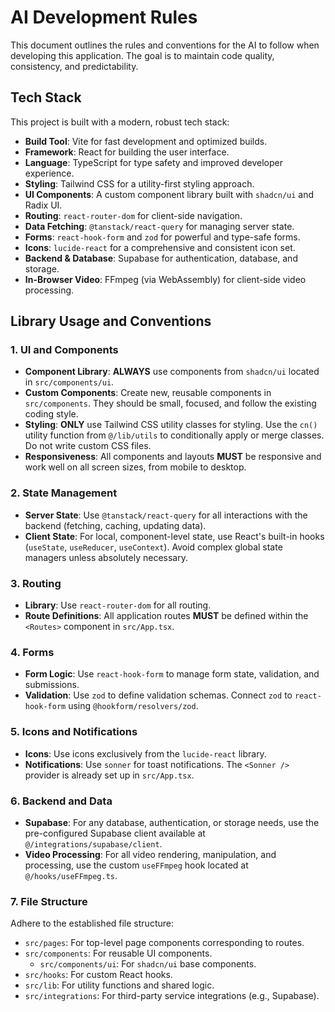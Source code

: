 # AI Development Rules

This document outlines the rules and conventions for the AI to follow when developing this application. The goal is to maintain code quality, consistency, and predictability.

## Tech Stack

This project is built with a modern, robust tech stack:

- **Build Tool**: Vite for fast development and optimized builds.
- **Framework**: React for building the user interface.
- **Language**: TypeScript for type safety and improved developer experience.
- **Styling**: Tailwind CSS for a utility-first styling approach.
- **UI Components**: A custom component library built with `shadcn/ui` and Radix UI.
- **Routing**: `react-router-dom` for client-side navigation.
- **Data Fetching**: `@tanstack/react-query` for managing server state.
- **Forms**: `react-hook-form` and `zod` for powerful and type-safe forms.
- **Icons**: `lucide-react` for a comprehensive and consistent icon set.
- **Backend & Database**: Supabase for authentication, database, and storage.
- **In-Browser Video**: FFmpeg (via WebAssembly) for client-side video processing.

## Library Usage and Conventions

### 1. UI and Components

- **Component Library**: **ALWAYS** use components from `shadcn/ui` located in `src/components/ui`.
- **Custom Components**: Create new, reusable components in `src/components`. They should be small, focused, and follow the existing coding style.
- **Styling**: **ONLY** use Tailwind CSS utility classes for styling. Use the `cn()` utility function from `@/lib/utils` to conditionally apply or merge classes. Do not write custom CSS files.
- **Responsiveness**: All components and layouts **MUST** be responsive and work well on all screen sizes, from mobile to desktop.

### 2. State Management

- **Server State**: Use `@tanstack/react-query` for all interactions with the backend (fetching, caching, updating data).
- **Client State**: For local, component-level state, use React's built-in hooks (`useState`, `useReducer`, `useContext`). Avoid complex global state managers unless absolutely necessary.

### 3. Routing

- **Library**: Use `react-router-dom` for all routing.
- **Route Definitions**: All application routes **MUST** be defined within the `<Routes>` component in `src/App.tsx`.

### 4. Forms

- **Form Logic**: Use `react-hook-form` to manage form state, validation, and submissions.
- **Validation**: Use `zod` to define validation schemas. Connect `zod` to `react-hook-form` using `@hookform/resolvers/zod`.

### 5. Icons and Notifications

- **Icons**: Use icons exclusively from the `lucide-react` library.
- **Notifications**: Use `sonner` for toast notifications. The `<Sonner />` provider is already set up in `src/App.tsx`.

### 6. Backend and Data

- **Supabase**: For any database, authentication, or storage needs, use the pre-configured Supabase client available at `@/integrations/supabase/client`.
- **Video Processing**: For all video rendering, manipulation, and processing, use the custom `useFFmpeg` hook located at `@/hooks/useFFmpeg.ts`.

### 7. File Structure

Adhere to the established file structure:

- `src/pages`: For top-level page components corresponding to routes.
- `src/components`: For reusable UI components.
  - `src/components/ui`: For `shadcn/ui` base components.
- `src/hooks`: For custom React hooks.
- `src/lib`: For utility functions and shared logic.
- `src/integrations`: For third-party service integrations (e.g., Supabase).